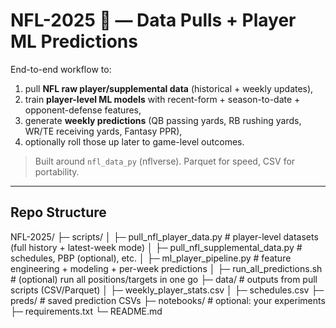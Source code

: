 # NFL-2025 🏈 — Data Pulls + Player ML Predictions

End-to-end workflow to:
1) pull **NFL raw player/supplemental data** (historical + weekly updates),
2) train **player-level ML models** with recent-form + season-to-date + opponent-defense features,
3) generate **weekly predictions** (QB passing yards, RB rushing yards, WR/TE receiving yards, Fantasy PPR),
4) optionally roll those up later to game-level outcomes.

> Built around `nfl_data_py` (nflverse). Parquet for speed, CSV for portability.

---

## Repo Structure
NFL-2025/
├─ scripts/
│ ├─ pull_nfl_player_data.py # player-level datasets (full history + latest-week mode)
│ ├─ pull_nfl_supplemental_data.py # schedules, PBP (optional), etc.
│ ├─ ml_player_pipeline.py # feature engineering + modeling + per-week predictions
│ ├─ run_all_predictions.sh # (optional) run all positions/targets in one go
├─ data/ # outputs from pull scripts (CSV/Parquet)
│ ├─ weekly_player_stats.csv
│ ├─ schedules.csv
├─ preds/ # saved prediction CSVs
├─ notebooks/ # optional: your experiments
├─ requirements.txt
└─ README.md
